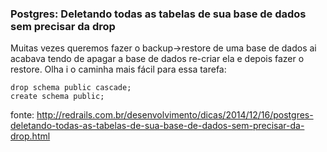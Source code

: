 ### Postgres: Deletando todas as tabelas de sua base de dados sem precisar da drop

Muitas vezes queremos fazer o backup->restore de uma base de dados ai acabava tendo de apagar a base de dados re-criar ela e depois fazer o restore.
Olha i o caminha mais fácil para essa tarefa:

    drop schema public cascade;
    create schema public;

fonte: http://redrails.com.br/desenvolvimento/dicas/2014/12/16/postgres-deletando-todas-as-tabelas-de-sua-base-de-dados-sem-precisar-da-drop.html

